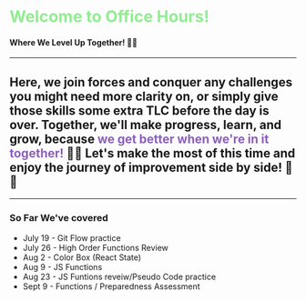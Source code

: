 # <span style= "color:  lightgreen" > Welcome to Office Hours! </span>

#### Where We Level Up Together! 🚀🌟

---
## Here, we join forces and conquer any challenges you might need more clarity on, or simply give those skills some extra TLC before the day is over. Together, we'll make progress, learn, and grow, because <span style="color:rgb(141, 96, 187)">we get better when we're in it together! </span> 💪🌈 Let's make the most of this time and enjoy the journey of improvement side by side! 🎉🌟 

---
### So Far We've covered
- July 19 - Git Flow practice
- July 26 - High Order Functions Review 
- Aug 2 - Color Box (React State)
- Aug 9 - JS Functions
- Aug 23 - JS Funtions reveiw/Pseudo Code practice
- Sept 9 - Functions / Preparedness Assessment 